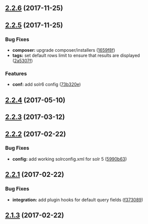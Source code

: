 <a name="2.2.6"></a>
## [2.2.6](https://github.com/arckinteractive/elgg_solr/compare/2.2.5...v2.2.6) (2017-11-25)




<a name="2.2.5"></a>
## [2.2.5](https://github.com/arckinteractive/elgg_solr/compare/2.2.4...v2.2.5) (2017-11-25)


### Bug Fixes

* **composer:** upgrade composer/installers ([1659f8f](https://github.com/arckinteractive/elgg_solr/commit/1659f8f))
* **tags:** set default rows limit to ensure that results are displayed ([2a5307f](https://github.com/arckinteractive/elgg_solr/commit/2a5307f))

### Features

* **conf:** add solr6 config ([73b320e](https://github.com/arckinteractive/elgg_solr/commit/73b320e))



<a name="2.2.4"></a>
## [2.2.4](https://github.com/arckinteractive/elgg_solr/compare/2.2.3...v2.2.4) (2017-05-10)




<a name="2.2.3"></a>
## [2.2.3](https://github.com/arckinteractive/elgg_solr/compare/2.2.2...v2.2.3) (2017-03-12)




<a name="2.2.2"></a>
## [2.2.2](https://github.com/arckinteractive/elgg_solr/compare/2.2.1...v2.2.2) (2017-02-22)


### Bug Fixes

* **config:** add working solrconfig.xml for solr 5 ([5990b63](https://github.com/arckinteractive/elgg_solr/commit/5990b63))



<a name="2.2.1"></a>
## [2.2.1](https://github.com/arckinteractive/elgg_solr/compare/2.1.3...v2.2.1) (2017-02-22)


### Bug Fixes

* **integration:** add plugin hooks for default query fields ([f373089](https://github.com/arckinteractive/elgg_solr/commit/f373089))



<a name="2.1.3"></a>
## [2.1.3](https://github.com/arckinteractive/elgg_solr/compare/2.1.2...v2.1.3) (2017-02-22)





